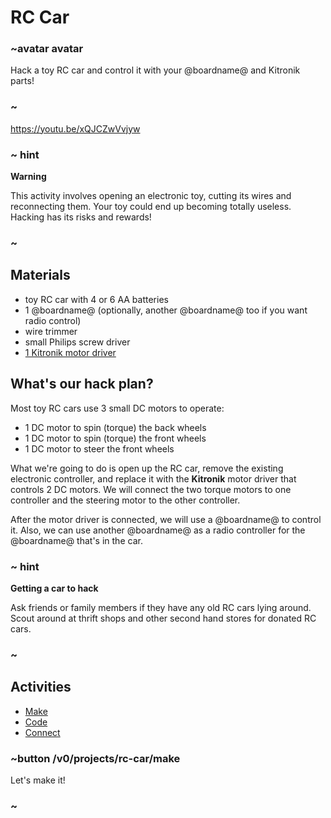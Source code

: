 # RC Car

### ~avatar avatar

Hack a toy RC car and control it with your @boardname@ and Kitronik parts!

### ~

https://youtu.be/xQJCZwVvjyw

### ~ hint

**Warning**

This activity involves opening an electronic toy, cutting its wires and reconnecting them. Your toy could end up becoming totally useless. Hacking has its risks and rewards!

### ~

## Materials

* toy RC car with 4 or 6 AA batteries
* 1 @boardname@ (optionally, another @boardname@ too if you want radio control)
* wire trimmer
* small Philips screw driver
* [1 Kitronik motor driver](https://www.kitronik.co.uk/5620-motor-driver-board-for-the-bbc-microbit-v2.html)

## What's our hack plan?

Most toy RC cars use 3 small DC motors to operate:

* 1 DC motor to spin (torque) the back wheels
* 1 DC motor to spin (torque) the front wheels
* 1 DC motor to steer the front wheels

What we're going to do is open up the RC car, remove the existing electronic controller, and replace it with the **Kitronik** motor driver that controls 2 DC motors. We will connect the two torque motors to one controller and the steering motor to the other controller.

After the motor driver is connected, we will use a @boardname@ to control it. Also, we can use another @boardname@ as a radio controller for the @boardname@ that's in the car.

### ~ hint

**Getting a car to hack**

Ask friends or family members if they have any old RC cars lying around. Scout around at thrift shops and other second hand stores for donated RC cars.

### ~

## Activities

* [Make](/projects/rc-car/make) 
* [Code](/projects/rc-car/code)
* [Connect](/projects/rc-car/connect)

### ~button /v0/projects/rc-car/make

Let's make it!

### ~